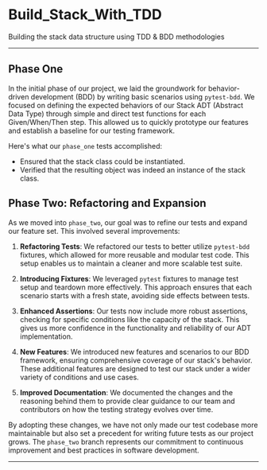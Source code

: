 # Build_Stack_With_TDD
Building the stack data structure using TDD &amp; BDD methodologies

---

## Phase One

In the initial phase of our project, we laid the groundwork for behavior-driven development (BDD) by writing basic scenarios using `pytest-bdd`. We focused on defining the expected behaviors of our Stack ADT (Abstract Data Type) through simple and direct test functions for each Given/When/Then step. This allowed us to quickly prototype our features and establish a baseline for our testing framework.

Here's what our `phase_one` tests accomplished:

- Ensured that the stack class could be instantiated.
- Verified that the resulting object was indeed an instance of the stack class.

## Phase Two: Refactoring and Expansion

As we moved into `phase_two`, our goal was to refine our tests and expand our feature set. This involved several improvements:

1. **Refactoring Tests**: We refactored our tests to better utilize `pytest-bdd` fixtures, which allowed for more reusable and modular test code. This setup enables us to maintain a cleaner and more scalable test suite.

2. **Introducing Fixtures**: We leveraged `pytest` fixtures to manage test setup and teardown more effectively. This approach ensures that each scenario starts with a fresh state, avoiding side effects between tests.

3. **Enhanced Assertions**: Our tests now include more robust assertions, checking for specific conditions like the capacity of the stack. This gives us more confidence in the functionality and reliability of our ADT implementation.

4. **New Features**: We introduced new features and scenarios to our BDD framework, ensuring comprehensive coverage of our stack's behavior. These additional features are designed to test our stack under a wider variety of conditions and use cases.

5. **Improved Documentation**: We documented the changes and the reasoning behind them to provide clear guidance to our team and contributors on how the testing strategy evolves over time.

By adopting these changes, we have not only made our test codebase more maintainable but also set a precedent for writing future tests as our project grows. The `phase_two` branch represents our commitment to continuous improvement and best practices in software development.

--- 
